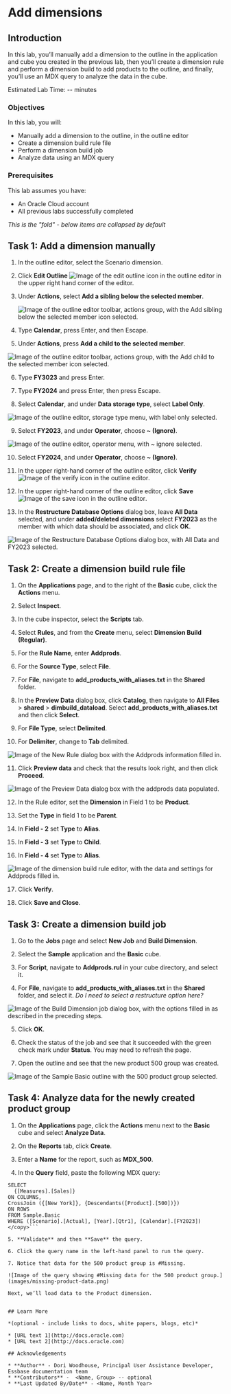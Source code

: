 # Add dimensions

## Introduction

In this lab, you’ll manually add a dimension to the outline in the application and cube you created in the previous lab, then you’ll create a dimension rule and perform a dimension build to add products to the outline, and finally, you’ll use an MDX query to analyze the data in the cube.

Estimated Lab Time: -- minutes

### Objectives

In this lab, you will:
* Manually add a dimension to the outline, in the outline editor
* Create a dimension build rule file
* Perform a dimension build job
* Analyze data using an MDX query

### Prerequisites

This lab assumes you have:

* An Oracle Cloud account
* All previous labs successfully completed

*This is the "fold" - below items are collapsed by default*

## Task 1: Add a dimension manually

1. In the outline editor, select the Scenario dimension.

2. Click **Edit Outline** ![Image of the edit outline icon in the outline editor](images/icon-edit-outline.png) in the upper right hand corner of the editor.

3. Under **Actions**, select **Add a sibling below the selected member**.

   ![Image of the outline editor toolbar, actions group, with the Add sibling below the selected member icon selected.](images/add-sibling.png)

4. Type **Calendar**, press Enter, and then Escape.

5. Under **Actions**, press **Add a child to the selected member**.

 ![Image of the outline editor toolbar, actions group, with the Add child to the selected member icon selected.](images/add-child.png)

6. Type **FY3023** and press Enter.

7. Type **FY2024** and press Enter, then press Escape.

8. Select **Calendar**, and under **Data storage type**, select **Label Only**.

![Image of the outline editor, storage type menu, with label only selected.](images/label-only.png)

9. Select **FY2023**, and under **Operator**, choose **~ (Ignore)**.

![Image of the outline editor, operator menu, with ~ ignore selected.](images/operator-ignore.png)

10. Select **FY2024**, and under **Operator**, choose **~ (Ignore)**.

11. In the upper right-hand corner of the outline editor, click **Verify** ![Image of the verify  icon in the outline editor](images/verify-outline-icon.png).

12. In the upper right-hand corner of the outline editor, click **Save** ![Image of the save icon in the outline editor](images/save-outline-icon.png).

13. In the **Restructure Database Options** dialog box, leave **All Data** selected, and under **added/deleted dimensions** select **FY2023** as the member with which data should be associated, and click **OK**.

![Image of the Restructure Database Options dialog box, with All Data and FY2023 selected.](images/restructure-database-options.png)

## Task 2: Create a dimension build rule file

1. On the **Applications** page, and to the right of the **Basic** cube, click the **Actions** menu.

2. Select **Inspect**.

3. In the cube inspector, select the **Scripts** tab.

4. Select **Rules**, and from the **Create** menu, select **Dimension Build (Regular)**.

5. For the **Rule Name**, enter **Addprods**.

6. For the **Source Type**, select **File**.

7. For **File**, navigate to **add_products_with_aliases.txt** in the **Shared** folder.

8. In the **Preview Data** dialog box, click **Catalog**, then navigate to **All Files** > **shared** > **dimbuild_dataload**. Select **add_products_with_aliases.txt** and then click **Select**.

9. For **File Type**, select **Delimited**.

10. For **Delimiter**, change to **Tab** delimited.

![Image of the New Rule dialog box with the Addprods information filled in.](images/addprods-rule.png)

11. Click **Preview data** and check that the results look right, and then click **Proceed**.

![Image of the Preview Data dialog box with the addprods data populated.](images/addprods-rule-preview-data.png)

12. In the Rule editor, set the **Dimension** in Field 1 to be **Product**.

13. Set the **Type** in field 1 to be **Parent**.

14. In **Field - 2** set **Type** to **Alias**.

15. In **Field - 3** set **Type** to **Child**.

16.	In **Field - 4** set **Type** to **Alias**.

![Image of the dimension build rule editor, with the data and settings for Addprods filled in.](images/dimension-build-rule-editor.png)

17. Click **Verify**.

18. Click **Save and Close**.

## Task 3: Create a dimension build job

1. Go to the **Jobs** page and select **New Job** and **Build Dimension**.

2. Select the **Sample** application and the **Basic** cube.

3. For **Script**, navigate to **Addprods.rul** in your cube directory, and select it.

4. For **File**, navigate to **add_products_with_aliases.txt** in the **Shared** folder, and select it.
*Do I need to select a restructure option here?*

![Image of the Build Dimension job dialog box, with the options filled in as described in the preceding steps.](images/build-dimension-job.png)

5. Click **OK**.

6. Check the status of the job and see that it succeeded with the green check mark under **Status**. You may need to refresh the page.

7. Open the outline and see that the new product 500 group was created.

![Image of the Sample Basic outline with the 500 product group selected.](images/outline-with-500-products.png)

## Task 4: Analyze data for the newly created product group

1. On the **Applications** page, click the **Actions** menu next to the **Basic** cube and select **Analyze Data**.

2. On the **Reports** tab, click **Create**.

3. Enter a **Name** for the report, such as **MDX_500**.

4. In the **Query** field, paste the following MDX query:

```<copy>
SELECT
  {[Measures].[Sales]}
ON COLUMNS,
CrossJoin ({[New York]}, {Descendants([Product].[500])})
ON ROWS
FROM Sample.Basic
WHERE ([Scenario].[Actual], [Year].[Qtr1], [Calendar].[FY2023])
</copy>```

5. **Validate** and then **Save** the query.

6. Click the query name in the left-hand panel to run the query.

7. Notice that data for the 500 product group is #Missing.

![Image of the query showing #Missing data for the 500 product group.](images/missing-product-data.png)

Next, we’ll load data to the Product dimension.


## Learn More

*(optional - include links to docs, white papers, blogs, etc)*

* [URL text 1](http://docs.oracle.com)
* [URL text 2](http://docs.oracle.com)

## Acknowledgements

* **Author** - Dori Woodhouse, Principal User Assistance Developer, Essbase documentation team
* **Contributors** -  <Name, Group> -- optional
* **Last Updated By/Date** - <Name, Month Year>
